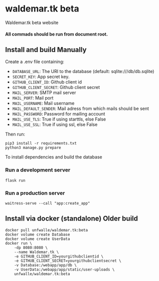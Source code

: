 # waldemar.tk beta
Waldemar.tk beta website

#### All commads should be run from document root.

## Install and build Manually

Create a .env file containing:
- `DATABASE_URL`: The URI to the database (default: sqlite:///db/db.sqlite)
- `SECRET_KEY`: App secret key.
- `GITHUB_CLIENT_ID`: Github client id
- `GITHUB_CLIENT_SECRET`: Github client secret
- `MAIL_SERVER`: SMTP mail server
- `MAIL_PORT`: Mail port
- `MAIL_USERNAME`: Mail username
- `MAIL_DEFAULT_SENDER`: Mail adress from which mails should be sent
- `MAIL_PASSWORD`: Password for mailing account
- `MAIL_USE_TLS`: True if using starttls, else False
- `MAIL_USE_SSL`: True if using ssl, else False

Then run:
```
pip3 install -r requirements.txt
python3 manage.py prepare
```
To install dependencies and build the database

### Run a development server

```
flask run
```

### Run a production server

```
waitress-serve --call "app:create_app"
```
## Install via docker (standalone) Older build

```Docker
docker pull unfwalle/waldemar.tk:beta
docker volume create Database
docker volume create UserData
docker run \
    -dp 8080:8080 \
    --name Waldemar.tk \
    -e GITHUB_CLIENT_ID=yourgithubclientid \
    -e GITHUB_CLIENT_SECRET=yourgithubclientsecret \
    -v Database:/webapp/app/db \
    -v UserData:/webapp/app/static/user-uploads \
    unfwalle/waldemar.tk:beta
```

